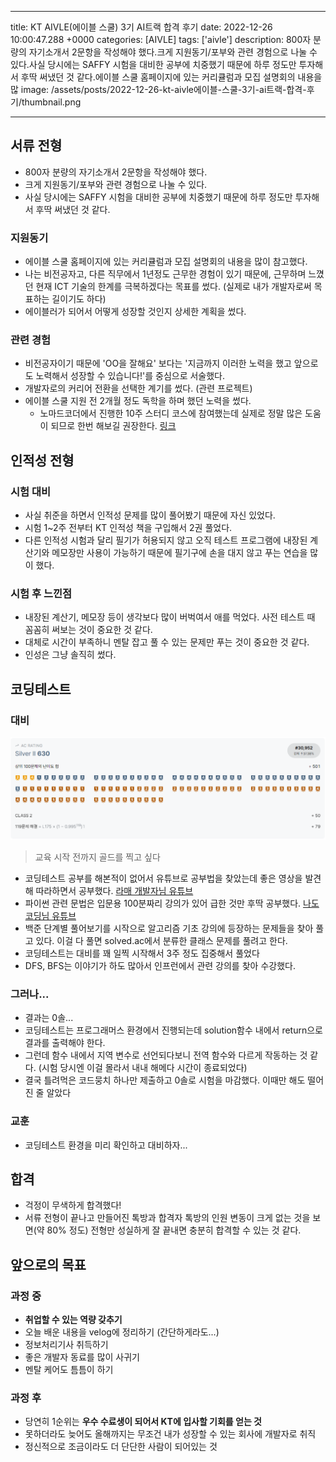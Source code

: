 

---
title: KT AIVLE(에이블 스쿨) 3기 AI트랙 합격 후기
date: 2022-12-26 10:00:47.288 +0000
categories: [AIVLE]
tags: ['aivle']
description: 800자 분량의 자기소개서 2문항을 작성해야 했다.크게 지원동기/포부와 관련 경험으로 나눌 수 있다.사실 당시에는 SAFFY 시험을 대비한 공부에 치중했기 때문에 하루 정도만 투자해서 후딱 써냈던 것 같다.에이블 스쿨 홈페이지에 있는 커리큘럼과 모집 설명회의 내용을 많
image: /assets/posts/2022-12-26-kt-aivle에이블-스쿨-3기-ai트랙-합격-후기/thumbnail.png

---

## 서류 전형
- 800자 분량의 자기소개서 2문항을 작성해야 했다.
- 크게 지원동기/포부와 관련 경험으로 나눌 수 있다.
- 사실 당시에는 SAFFY 시험을 대비한 공부에 치중했기 때문에 하루 정도만 투자해서 후딱 써냈던 것 같다.

### 지원동기

- 에이블 스쿨 홈페이지에 있는 커리큘럼과 모집 설명회의 내용을 많이 참고했다.
- 나는 비전공자고, 다른 직무에서 1년정도 근무한 경험이 있기 때문에, 근무하며 느꼈던 현재 ICT 기술의 한계를 극복하겠다는 목표를 썼다. (실제로 내가 개발자로써 목표하는 길이기도 하다)
- 에이블러가 되어서 어떻게 성장할 것인지 상세한 계획을 썼다.

### 관련 경험

- 비전공자이기 때문에 'OO을 잘해요' 보다는 '지금까지 이러한 노력을 했고 앞으로도 노력해서 성장할 수 있습니다!'를 중심으로 서술했다.
- 개발자로의 커리어 전환을 선택한 계기를 썼다. (관련 프로젝트)
- 에이블 스쿨 지원 전 2개월 정도 독학을 하며 했던 노력을 썼다.
	- 노마드코더에서 진행한 10주 스터디 코스에 참여했는데 실제로 정말 많은 도움이 되므로 한번 해보길 권장한다. [링크](https://nomadcoders.co/nomad-study?utm_source=channeltalk&utm_medium=channeltalk&utm_campaign=channeltalk_1210)

## 인적성 전형

### 시험 대비

- 사실 취준을 하면서 인적성 문제를 많이 풀어봤기 때문에 자신 있었다.
- 시험 1~2주 전부터 KT 인적성 책을 구입해서 2권 풀었다.
- 다른 인적성 시험과 달리 필기가 허용되지 않고 오직 테스트 프로그램에 내장된 계산기와 메모장만 사용이 가능하기 때문에 필기구에 손을 대지 않고 푸는 연습을 많이 했다.

### 시험 후 느낀점

- 내장된 계산기, 메모장 등이 생각보다 많이 버벅여서 애를 먹었다. 사전 테스트 때 꼼꼼히 써보는 것이 중요한 것 같다.
- 대체로 시간이 부족하니 멘탈 잡고 풀 수 있는 문제만 푸는 것이 중요한 것 같다.
- 인성은 그냥 솔직히 썼다.

## 코딩테스트

### 대비

![](/assets/posts/2022-12-26-kt-aivle에이블-스쿨-3기-ai트랙-합격-후기/img0.png)
> 교육 시작 전까지 골드를 찍고 싶다

- 코딩테스트 공부를 해본적이 없어서 유튜브로 공부법을 찾았는데 좋은 영상을 발견해 따라하면서 공부했다. [라매 개발자님 유튜브](https://youtu.be/H6z1_tnyhp0)
- 파이썬 관련 문법은 입문용 100분짜리 강의가 있어 급한 것만 후딱 공부했다. [나도코딩님 유튜브](https://youtu.be/T6z-0dpXPvU)
- 백준 단계별 풀어보기를 시작으로 알고리즘 기초 강의에 등장하는 문제들을 찾아 풀고 있다. 이걸 다 풀면 solved.ac에서 분류한 클래스 문제를 풀려고 한다.
- 코딩테스트는 대비를 꽤 일찍 시작해서 3주 정도 집중해서 풀었다
- DFS, BFS는 이야기가 하도 많아서 인프런에서 관련 강의를 찾아 수강했다.

### 그러나...

- 결과는 0솔...
- 코딩테스트는 프로그래머스 환경에서 진행되는데 solution함수 내에서 return으로 결과를 출력해야 한다.
- 그런데 함수 내에서 지역 변수로 선언되다보니 전역 함수와 다르게 작동하는 것 같다. (시험 당시엔 이걸 몰라서 내내 해메다 시간이 종료되었다)
- 결국 틀려먹은 코드뭉치 하나만 제출하고 0솔로 시험을 마감했다. 이때만 해도 떨어진 줄 알았다

### 교훈

- 코딩테스트 환경을 미리 확인하고 대비하자...

## 합격

- 걱정이 무색하게 합격했다!
- 서류 전형이 끝나고 만들어진 톡방과 합격자 톡방의 인원 변동이 크게 없는 것을 보면(약 80% 정도) 전형만 성실하게 잘 끝내면 충분히 합격할 수 있는 것 같다.

## 앞으로의 목표

### 과정 중

- **취업할 수 있는 역량 갖추기**
- 오늘 배운 내용을 velog에 정리하기 (간단하게라도...)
- 정보처리기사 취득하기
- 좋은 개발자 동료를 많이 사귀기
- 멘탈 케어도 틈틈이 하기

### 과정 후

- 당연히 1순위는 **우수 수료생이 되어서 KT에 입사할 기회를 얻는 것**
- 못하더라도 늦어도 올해까지는 무조건 내가 성장할 수 있는 회사에 개발자로 취직
- 정신적으로 조금이라도 더 단단한 사람이 되어있는 것

        